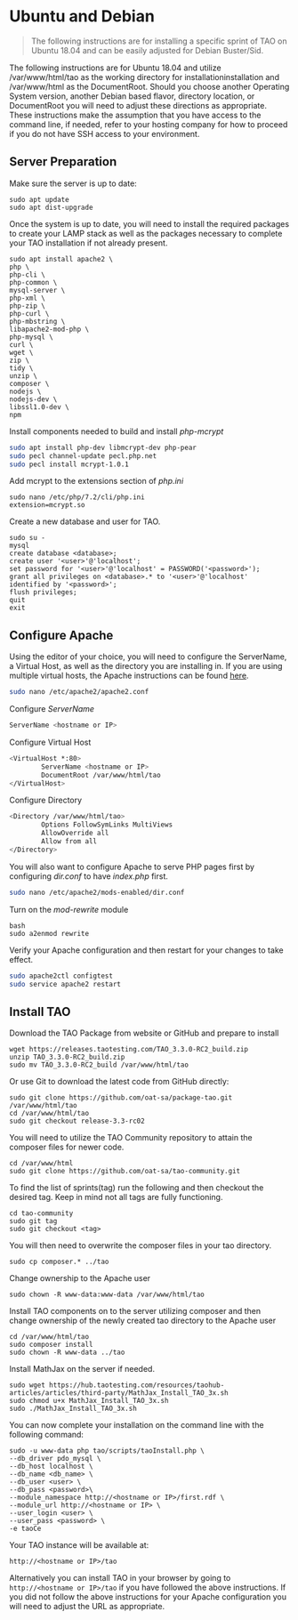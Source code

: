 # Ubuntu and Debian

> The following instructions are for installing a specific sprint of TAO on Ubuntu 18.04 and can be easily adjusted for Debian Buster/Sid.

The following instructions are for Ubuntu 18.04 and utilize /var/www/html/tao as the working directory for installationinstallation and /var/www/html as the DocumentRoot. Should you choose another Operating System version, another Debian based flavor, directory location, or DocumentRoot you will need to adjust these directions as appropriate. These instructions make the assumption that you have access to the command line, if needed, refer to your hosting company for how to proceed if you do not have SSH access to your environment.

## Server Preparation
Make sure the server is up to date:
```
sudo apt update
sudo apt dist-upgrade
```

Once the system is up to date, you will need to install the required packages to create your LAMP stack as well as the packages necessary to complete your TAO installation if not already present.

```
sudo apt install apache2 \
php \
php-cli \
php-common \
mysql-server \
php-xml \
php-zip \
php-curl \
php-mbstring \
libapache2-mod-php \
php-mysql \
curl \
wget \
zip \
tidy \
unzip \
composer \
nodejs \
nodejs-dev \
libssl1.0-dev \
npm
```

Install components needed to build and install _php-mcrypt_
```bash
sudo apt install php-dev libmcrypt-dev php-pear
sudo pecl channel-update pecl.php.net
sudo pecl install mcrypt-1.0.1
```

Add mcrypt to the extensions section of _php.ini_
```
sudo nano /etc/php/7.2/cli/php.ini
extension=mcrypt.so
```

Create a new database and user for TAO.

```
sudo su -
mysql
create database <database>;
create user '<user>'@'localhost';
set password for '<user>'@'localhost' = PASSWORD('<password>');
grant all privileges on <database>.* to '<user>'@'localhost' identified by '<password>';
flush privileges;
quit
exit
```

## Configure Apache
Using the editor of your choice, you will need to configure the ServerName, a Virtual Host, as well as the directory you are installing in. If you are using multiple virtual hosts, the Apache instructions can be found [here](https://httpd.apache.org/docs/2.4/vhosts/examples.html).

```bash
sudo nano /etc/apache2/apache2.conf
```

Configure _ServerName_
```bash
ServerName <hostname or IP>
```

Configure Virtual Host
```bash
<VirtualHost *:80>
        ServerName <hostname or IP>
        DocumentRoot /var/www/html/tao
</VirtualHost>
```

Configure Directory
```bash
<Directory /var/www/html/tao>
        Options FollowSymLinks MultiViews
        AllowOverride all
        Allow from all
</Directory>
```

You will also want to configure Apache to serve PHP pages first by configuring _dir.conf_ to have _index.php_ first.

```bash
sudo nano /etc/apache2/mods-enabled/dir.conf
```

Turn on the _mod-rewrite_ module
```
bash
sudo a2enmod rewrite
```

Verify your Apache configuration and then restart for your changes to take effect.

```bash
sudo apache2ctl configtest
sudo service apache2 restart
```

## Install TAO
Download the TAO Package from website or GitHub and prepare to install

```
wget https://releases.taotesting.com/TAO_3.3.0-RC2_build.zip    
unzip TAO_3.3.0-RC2_build.zip
sudo mv TAO_3.3.0-RC2_build /var/www/html/tao
```

Or use Git to download the latest code from GitHub directly:
```
sudo git clone https://github.com/oat-sa/package-tao.git /var/www/html/tao
cd /var/www/html/tao
sudo git checkout release-3.3-rc02
```

You will need to utilize the TAO Community repository to attain the composer files for newer code. 

```
cd /var/www/html
sudo git clone https://github.com/oat-sa/tao-community.git
```

To find the list of sprints(tag) run the following and then checkout the desired tag. Keep in mind not all tags are fully functioning.

```
cd tao-community
sudo git tag
sudo git checkout <tag>
```

You will then need to overwrite the composer files in your tao directory.

```
sudo cp composer.* ../tao
```

Change ownership to the Apache user

```
sudo chown -R www-data:www-data /var/www/html/tao
```

Install TAO components on to the server utilizing composer and then change ownership of the newly created tao directory to the Apache user

```
cd /var/www/html/tao
sudo composer install
sudo chown -R www-data ../tao
```

Install MathJax on the server if needed.

```
sudo wget https://hub.taotesting.com/resources/taohub-articles/articles/third-party/MathJax_Install_TAO_3x.sh
sudo chmod u+x MathJax_Install_TAO_3x.sh
sudo ./MathJax_Install_TAO_3x.sh
```

You can now complete your installation on the command line with the following command:

```
sudo -u www-data php tao/scripts/taoInstall.php \
--db_driver pdo_mysql \
--db_host localhost \
--db_name <db_name> \
--db_user <user> \
--db_pass <password>\
--module_namespace http://<hostname or IP>/first.rdf \
--module_url http://<hostname or IP> \
--user_login <user> \
--user_pass <password> \
-e taoCe
```

Your TAO instance will be available at:
```
http://<hostname or IP>/tao 
```

Alternatively you can install TAO in your browser by going to `http://<hostname or IP>/tao` if you have followed the above instructions. If you did not follow the above instructions for your Apache configuration you will need to adjust the URL as appropriate. 

